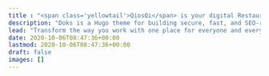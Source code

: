 ```yaml
---
title : "<span class='yellowtail'>QiosQi</span> is your digital Restaurant"
description: "Doks is a Hugo theme for building secure, fast, and SEO-ready documentation websites, which you can easily update and customize."
lead: "Transform the way you work with one place for everyone and everything you need to get stuff done."
date: 2020-10-06T08:47:36+00:00
lastmod: 2020-10-06T08:47:36+00:00
draft: false
images: []
---
```

